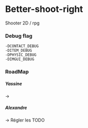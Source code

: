 # Better-shoot-right

Shooter 2D / rpg 

### Debug flag

```
-DCONTACT_DEBUG
-DITEM_DEBUG
-DPHYSIC_DEBUG
-DIMGUI_DEBUG
```

### RoadMap

##### Yassine

-> 

##### Alexandre

-> Régler les TODO

